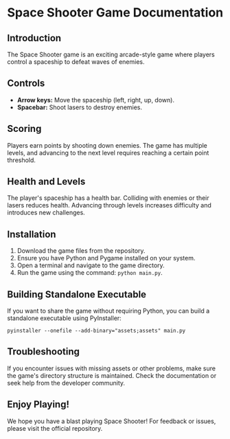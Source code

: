 <h1>Space Shooter Game Documentation</h1>

<h2>Introduction</h2>
<p>The Space Shooter game is an exciting arcade-style game where players control a spaceship to defeat waves of enemies.</p>

<h2>Controls</h2>
   <ul>
       <li><strong>Arrow keys:</strong> Move the spaceship (left, right, up, down).</li>
       <li><strong>Spacebar:</strong> Shoot lasers to destroy enemies.</li>
   </ul>

  <h2>Scoring</h2>
  <p>Players earn points by shooting down enemies. The game has multiple levels, and advancing to the next level requires reaching a certain point threshold.</p>

  <h2>Health and Levels</h2>
  <p>The player's spaceship has a health bar. Colliding with enemies or their lasers reduces health. Advancing through levels increases difficulty and introduces new challenges.</p>

 <h2>Installation</h2>
    <ol>
        <li>Download the game files from the repository.</li>
        <li>Ensure you have Python and Pygame installed on your system.</li>
        <li>Open a terminal and navigate to the game directory.</li>
        <li>Run the game using the command: <code>python main.py</code>.</li>
    </ol>

<h2>Building Standalone Executable</h2>
<p>If you want to share the game without requiring Python, you can build a standalone executable using PyInstaller:</p>
<code>pyinstaller --onefile --add-binary="assets;assets" main.py</code>

<h2>Troubleshooting</h2>
<p>If you encounter issues with missing assets or other problems, make sure the game's directory structure is maintained. Check the documentation or seek help from the developer community.</p>

<h2>Enjoy Playing!</h2>
<p>We hope you have a blast playing Space Shooter! For feedback or issues, please visit the official repository.</p>
